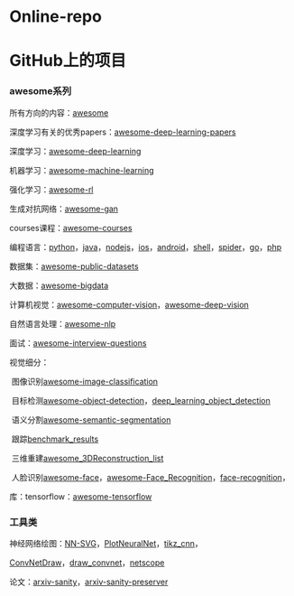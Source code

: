 # Online-repo
# GitHub上的项目

### awesome系列

所有方向的内容：[awesome](https://github.com/sindresorhus/awesome)

深度学习有关的优秀papers：[awesome-deep-learning-papers](https://github.com/terryum/awesome-deep-learning-papers)

深度学习：[awesome-deep-learning](https://github.com/ChristosChristofidis/awesome-deep-learning)

机器学习：[awesome-machine-learning](https://github.com/josephmisiti/awesome-machine-learning)

强化学习：[awesome-rl](https://github.com/aikorea/awesome-rl)

生成对抗网络：[awesome-gan](https://github.com/nightrome/really-awesome-gan)

courses课程：[awesome-courses](https://github.com/prakhar1989/awesome-courses)

编程语言：[python](https://github.com/vinta/awesome-python)，[java](https://github.com/akullpp/awesome-java)，[nodejs](https://github.com/sindresorhus/awesome-nodejs)，[ios](https://github.com/vsouza/awesome-ios)，[android](https://github.com/snowdream/awesome-android)，[shell](https://github.com/alebcay/awesome-shell)，[spider](https://github.com/facert/awesome-spider)，[go](https://github.com/avelino/awesome-go)，[php](https://github.com/ziadoz/awesome-php)

数据集：[awesome-public-datasets](https://github.com/awesomedata/awesome-public-datasets)

大数据：[awesome-bigdata](https://github.com/onurakpolat/awesome-bigdata)

计算机视觉：[awesome-computer-vision](https://github.com/jbhuang0604/awesome-computer-vision)，[awesome-deep-vision](https://github.com/kjw0612/awesome-deep-vision)

自然语言处理：[awesome-nlp](https://github.com/keon/awesome-nlp)

面试：[awesome-interview-questions](https://github.com/MaximAbramchuck/awesome-interview-questions)

视觉细分：

​	图像识别[awesome-image-classification](https://github.com/weiaicunzai/awesome-image-classification)

​	目标检测[awesome-object-detection](https://github.com/amusi/awesome-object-detection)，[deep_learning_object_detection](https://github.com/hoya012/deep_learning_object_detection)

​	语义分割[awesome-semantic-segmentation](https://github.com/mrgloom/awesome-semantic-segmentation)

​	跟踪[benchmark_results](https://github.com/foolwood/benchmark_results)

​	三维重建[awesome_3DReconstruction_list](https://github.com/openMVG/awesome_3DReconstruction_list)

​	人脸识别[awesome-face](https://github.com/polarisZhao/awesome-face)，[awesome-Face_Recognition](https://github.com/ChanChiChoi/awesome-Face_Recognition)，[face-recognition](https://github.com/ageitgey/face_recognition)，

库：tensorflow：[awesome-tensorflow](https://github.com/jtoy/awesome-tensorflow)

### 工具类

神经网络绘图：[NN-SVG](https://github.com/zfrenchee)，[PlotNeuralNet](https://github.com/HarisIqbal88/PlotNeuralNet)，[tikz_cnn](https://github.com/jettan/tikz_cnn)，

[ConvNetDraw](https://cbovar.github.io/ConvNetDraw/)，[draw_convnet](https://github.com/gwding/draw_convnet)，[netscope](https://github.com/ethereon/netscope)

论文：[arxiv-sanity](http://www.arxiv-sanity.com/)，[arxiv-sanity-preserver](https://github.com/karpathy/arxiv-sanity-preserver)
